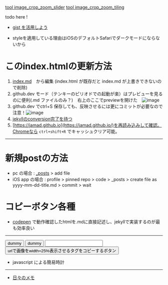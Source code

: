 <link rel="stylesheet" type="text/css" href="/assets/css/styles.css">

[tool image_crop_zoom_slider](https://jamad.github.io/image_crop_zoom_slider.html)
[tool image_crop_zoom_tiling](https://jamad.github.io/image_crop_zoom_tiling2.html)

todo here !
* [gist を活用しよう](https://gist.github.com/jamad/0ebf32c2425be4568a680feb776ae149) 

* styleを適用している理由はiOSのデフォルトSafariでダークモードにならないから



# このindex.htmlの更新方法 
1. [index.md](https://github.com/jamad/jamad.github.io/edit/master/index.md)　から編集 (index.html が既存だと index.md が上書きできないので削除)
2. github.dev モード（テンキーのピリオドでの起動が楽）はプレビューを見るのに便利(.md ファイルのみ？)　右上のここでpreviewを開けた　![image](https://github.com/jamad/jamad.github.io/assets/949913/373dca2f-3872-465f-9245-2d8693d9cddd)
3. github.dev でctrl+S 保存しても、反映させるには更にコミットが必要なので注意！![image](https://github.com/jamad/jamad.github.io/assets/949913/bc1f1c8b-ac02-415d-8ddf-3242ef2d0b0e)
1. [jekyllのconversion完了を待つ](https://github.com/jamad/jamad.github.io/actions)
1. [https://jamad.github.io](https://jamad.github.io/)を再読み込みして確認。Chromeなら `ctrl+shift+R` でキャッシュクリア可能。

---

# 新規postの方法
* pc の場合 : [_posts](https://github.com/jamad/jamad.github.io/tree/master/_posts) > add file
* iOS app の場合 : profile > pinned repo > code > _posts > create file as yyyy-mm-dd-title.md > commit > wait

# コピーボタン各種
* [codepen](https://codepen.io/your-work/) で動作確認したhtmlを.mdに直接記述し、jekyllで実装するのが最も効率良い
  
---

<button onclick="copyT()" id="buttonlabel">dummy</button>
<button onclick="copyText2()"><span id="mystr">dummy</span></button>
<input type="text" id="my_userInput"> <button onclick="copyT2()" id="buttonlabel2">urlで画像をwidth=25%表示させるタグをコピーするボタン</button>

* javascript による簡易時計
<p id="tm"></p>

<script>
  str_to_copy=new Date().toISOString().slice(0,10)+'-';
  document.getElementById("buttonlabel").textContent='post用prefixのコピーボタン : '+str_to_copy;
  function copyT() {navigator.clipboard.writeText(str_to_copy);}
  
  mystr= '<link rel="stylesheet" type="text/css" href="/assets/css/styles.css">';
  document.getElementById("mystr").innerText ='CSSタグをコピーするボタン : '+mystr;
  function copyText2() { navigator.clipboard.writeText(mystr);}
  
  //example :  https://jamad.github.io/jam_clock_icon.png
  userInput = document.getElementById("my_userInput");
  userInput.addEventListener("input", function() {  document.getElementById("buttonlabel2").textContent = `<img src="${userInput.value}" width="25%">`}); // input要素の内容が変化した時に実行される関数を定義
  function copyT2() {navigator.clipboard.writeText(document.getElementById("buttonlabel2").textContent);}

  // 簡易時計
  f=(x)=>String(x).padStart(2,'0');
  g=(d=new Date())=>`${f(d.getHours())}:${f(d.getMinutes())}:${f(d.getSeconds())}`;
  u=()=>document.getElementById('tm').textContent=g();
  setInterval(u,1000);
</script>

---


* [日々のメモ](https://jamad.github.io/%E6%97%A5%E3%80%85%E3%81%AE%E3%83%A1%E3%83%A2)




